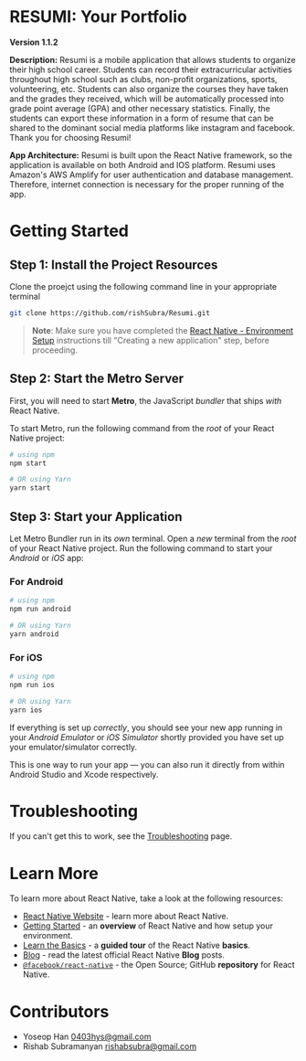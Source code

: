 # RESUMI: Your Portfolio

**Version 1.1.2**

**Description:** Resumi is a mobile application that allows students to organize their high school career. Students can record their extracurricular activities throughout high school such as clubs, non-profit organizations, sports, volunteering, etc. Students can also organize the courses they have taken and the grades they received, which will be automatically processed into grade point average (GPA) and other necessary statistics. Finally, the students can export these information in a form of resume that can be shared to the dominant social media platforms like instagram and facebook. Thank you for choosing Resumi!

**App Architecture:** Resumi is built upon the React Native framework, so the application is available on both Android and IOS platform. Resumi uses Amazon's AWS Amplify for user authentication and database management. Therefore, internet connection is necessary for the proper running of the app. 

# Getting Started

## Step 1: Install the Project Resources

Clone the proejct using the following command line in your appropriate terminal

```bash
git clone https://github.com/rishSubra/Resumi.git
```

>**Note**: Make sure you have completed the [React Native - Environment Setup](https://reactnative.dev/docs/environment-setup) instructions till "Creating a new application" step, before proceeding.

## Step 2: Start the Metro Server

First, you will need to start **Metro**, the JavaScript _bundler_ that ships _with_ React Native.

To start Metro, run the following command from the _root_ of your React Native project:

```bash
# using npm
npm start

# OR using Yarn
yarn start
```

## Step 3: Start your Application

Let Metro Bundler run in its _own_ terminal. Open a _new_ terminal from the _root_ of your React Native project. Run the following command to start your _Android_ or _iOS_ app:

### For Android

```bash
# using npm
npm run android

# OR using Yarn
yarn android
```

### For iOS

```bash
# using npm
npm run ios

# OR using Yarn
yarn ios
```

If everything is set up _correctly_, you should see your new app running in your _Android Emulator_ or _iOS Simulator_ shortly provided you have set up your emulator/simulator correctly.

This is one way to run your app — you can also run it directly from within Android Studio and Xcode respectively.

# Troubleshooting

If you can't get this to work, see the [Troubleshooting](https://reactnative.dev/docs/troubleshooting) page.

# Learn More

To learn more about React Native, take a look at the following resources:

- [React Native Website](https://reactnative.dev) - learn more about React Native.
- [Getting Started](https://reactnative.dev/docs/environment-setup) - an **overview** of React Native and how setup your environment.
- [Learn the Basics](https://reactnative.dev/docs/getting-started) - a **guided tour** of the React Native **basics**.
- [Blog](https://reactnative.dev/blog) - read the latest official React Native **Blog** posts.
- [`@facebook/react-native`](https://github.com/facebook/react-native) - the Open Source; GitHub **repository** for React Native.

# Contributors

- Yoseop Han <0403hys@gmail.com>
- Rishab Subramanyan <rishabsubra@gmail.com>
